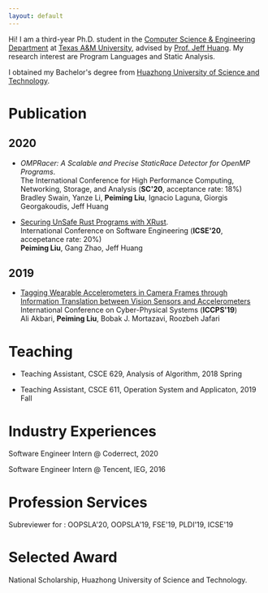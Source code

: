 ```yaml
---
layout: default
---
```


Hi! I am a third-year Ph.D. student in the 
[Computer Science & Engineering Department](https://engineering.tamu.edu/cse/index.html) at 
[Texas A&M University](https://www.tamu.edu/), advised by 
[Prof. Jeff Huang](https://parasol.tamu.edu/~jeff/).
My research interest are Program Languages and Static Analysis.

I obtained my Bachelor's degree from 
[Huazhong University of Science and Technology](http://english.hust.edu.cn/).

# Publication

## 2020
* _OMPRacer: A Scalable and Precise StaticRace Detector for OpenMP Programs_.  
The International Conference for High Performance Computing, Networking, Storage, and Analysis (**SC'20**, acceptance rate: 18%)  
Bradley Swain, Yanze Li, **Peiming Liu**, Ignacio Laguna, Giorgis Georgakoudis, Jeff Huang

* [Securing UnSafe Rust Programs with XRust](https://peimingliu.github.io/asset/pic/icse-paper1026.pdf).  
International Conference on Software Engineering (**ICSE'20**, accepetance rate: 20%)  
**Peiming Liu**, Gang Zhao, Jeff Huang

## 2019
* [Tagging Wearable Accelerometers in Camera Frames through Information Translation between Vision Sensors and Accelerometers](https://peimingliu.github.io/asset/pic/iccps19.pdf)  
International Conference on Cyber-Physical Systems (**ICCPS'19**)  
Ali Akbari, **Peiming Liu**, Bobak J. Mortazavi, Roozbeh Jafari

# Teaching

* Teaching Assistant, CSCE 629, Analysis of Algorithm, 2018 Spring

* Teaching Assistant, CSCE 611, Operation System and Applicaton, 2019 Fall

# Industry Experiences

Software Engineer Intern @ Coderrect, 2020

Software Engineer Intern @ Tencent, IEG, 2016

# Profession Services

Subreviewer for : OOPSLA'20, OOPSLA'19, FSE'19, PLDI'19, ICSE'19

# Selected Award

National Scholarship, Huazhong University of Science and Technology.
